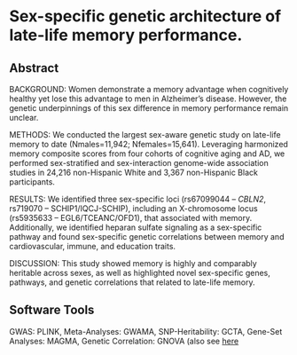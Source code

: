 # Sex-specific genetic architecture of late-life memory performance.

## Abstract
BACKGROUND: Women demonstrate a memory advantage when cognitively healthy yet lose this advantage to men in Alzheimer’s disease. However, the genetic underpinnings of this sex difference in memory performance remain unclear.

METHODS: We conducted the largest sex-aware genetic study on late-life memory to date (Nmales=11,942; Nfemales=15,641). Leveraging harmonized memory composite scores from four cohorts of cognitive aging and AD, we performed sex-stratified and sex-interaction genome-wide association studies in 24,216 non-Hispanic White and 3,367 non-Hispanic Black participants. 

RESULTS: We identified three sex-specific loci (rs67099044 – _CBLN2_, rs719070 – SCHIP1/IQCJ-SCHIP), including an X-chromosome locus (rs5935633 – EGL6/TCEANC/OFD1), that associated with memory. Additionally, we identified heparan sulfate signaling as a sex-specific pathway and found sex-specific genetic correlations between memory and cardiovascular, immune, and education traits.

DISCUSSION: This study showed memory is highly and comparably heritable across sexes, as well as highlighted novel sex-specific genes, pathways, and genetic correlations that related to late-life memory.

## Software Tools
GWAS: PLINK, Meta-Analyses: GWAMA, SNP-Heritability: GCTA, Gene-Set Analyses: MAGMA, Genetic Correlation: GNOVA (also see [here](https://github.com/qlu-lab/GNOVA-2.0)
